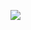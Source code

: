 <P aling="center">
<img src="https://github.com/GDARKKINGV/42-project-badges/blob/main/badges/libftm.png"/>
</P>